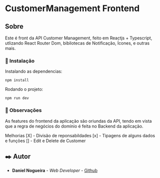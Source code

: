 # CustomerManagement Frontend

## Sobre

Este é front da API Customer Management, feito em Reactjs + Typescript, utlizando React Router Dom, bibilotecas de Notificação, Ícones, e outras mais.

### 🔧 Instalação

Instalando as dependencias:

```
npm install
```

Rodando o projeto:

```
npm run dev
```

### 💭​ Observações

As features do frontend da aplicação são oriundas da API, tendo em vista que a regra de negócios do domínio é feita no Backend da aplicação.

Melhorias
[X] - Divisão de reponsabildades
[x] - Tipagens de alguns dados e funções
[] - Edit e Delete de Customer

## ✒️ Autor

- **Daniel Nogueira** - _Web Developer_ - [Github](https://github.com/NogueiraDan)

